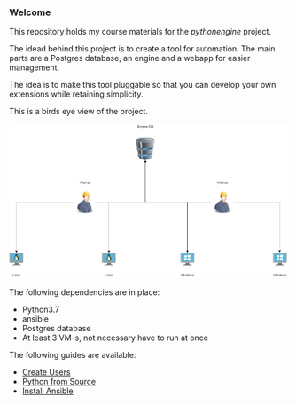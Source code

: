 ### Welcome

This repository holds my course materials for the *pythonengine* project.

The idead behind this project is to create a tool for automation.
The main parts are a Postgres database, an engine and a webapp for easier management.

The idea is to make this tool pluggable so that you can develop your own extensions while retaining simplicity.

This is a birds eye view of the project.

![overview](/Pics/birdseye.png)

The following dependencies are in place:
- Python3.7
- ansible
- Postgres database
- At least 3 VM-s, not necessary have to run at once

The following guides are available:
- [Create Users](./Guides/UserCreate.md)
- [Python from Source](./Guides/PythonBuild.md)
- [Install Ansible](./Guides/Ansible.md)